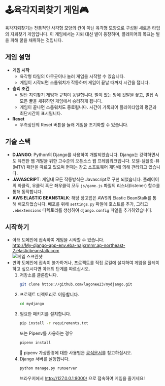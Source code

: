 # 🕹️육각지뢰찾기 게임🎮
육각지뢰찾기는 전통적인 사각형 모양의 칸이 아닌 육각형 모양으로 구성된 새로운 타입의 지뢰찾기 게임입니다. 이 게임에서는 지뢰 대신 벌이 등장하며, 플레이어의 목표는 벌을 피해 꿀을 채취하는 것입니다.

## 게임 설명
- **게임 시작**
    - 육각형 타일의 아무곳이나 눌러 게임을 시작할 수 있습니다.
    - 게임이 시작되면 스톱워치가 작동하며 게임이 끝날 때까지 시간을 잽니다.
- **승리 조건**
    - 일반 지뢰찾기 게임과 규칙이 동일합니다. 벌이 있는 방에 깃발을 꽃고, 벌집 속 모든 꿀을 채취하면 게임에서 승리하게 됩니다.
    - 게임이 끝나면 스톱워치도 종료됩니다. 시간이 기록되어 플레이타임의 평균과 최단시간이 표시됩니다.
- **Reset**
    - 우측상단의 Reset 버튼을 눌러 게임을 초기화할 수 있습니다.

## 기술 스택
- **DJANGO**: Python의 Django를 사용하여 개발되었습니다. Django는 강력하면서도 유연한 웹 개발을 위한 고수준의 오픈소스 웹 프레임워크입니다. 모델-템플릿-뷰(MTV) 패턴을 따르고 있으며 현재는 장고 소프트웨어 재단에 의해 관리되고 있습니다.
- **JAVASCRIPT**: 게임내 모든 작동방식은 Javascript로 구현 되었습니다. 플레이어의 좌클릭, 우클릭 혹은 좌우클릭 모두 `js/game.js` 파일의 리스너(listener) 함수를 통해 동작합니다. 
- **AWS ELASTIC BEANSTALK**: 해당 장고앱은 AWS의 Elastic BeanStalk를 통해 배포되었습니다. 배포를 위해 `settings.py` 파일에 호스트를 추가, 그리고 `.ebextensions` 디렉토리를 생성하여 `django.config` 파일을 추가하였습니다.

## 시작하기
- 아래 도메인에 접속하여 게임을 시작할 수 있습니다.<br>
http://My-django-app-env.eba-najxrmmr.ap-northeast-2.elasticbeanstalk.com <br>
![게임 스크린샷]()
- 만약 도메인에 접속이 불가하거나, 프로젝트를 직접 로컬에 설치하여 게임을 플레이하고 싶으시다면 아래의 단계를 따르십시오.
    1. 저장소를 클론합니다.
        ```bash
        git clone https://github.com/lagonee23/mydjango.git
        ```
    2. 프로젝트 디렉토리로 이동합니다.
        ```bash
        cd mydjango
        ```
    3. 필요한 패키지를 설치합니다.
        ```bash
        pip install -r requirements.txt
        ```
        또는 Pipenv를 사용하는 경우
        ```bash
        pipenv install
        ```
        🔑 pipenv 가상환경에 대한 사용법은 [공식문서](https://pipenv.pypa.io/en/latest/)를 참고하십시오.
    4. Django 서버를 실행합니다.
        ```bash
        python manage.py runserver
        ```
        브라우저에서 http://127.0.0.1:8000/ 으로 접속하여 게임을 즐기세요!
